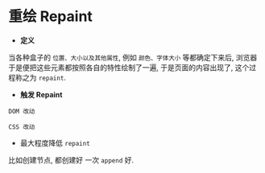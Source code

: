 # 重绘 Repaint

- **定义**

当各种盒子的 `位置、大小以及其他属性`, 例如 `颜色、字体大小` 等都确定下来后, 浏览器于是便把这些元素都按照各自的特性绘制了一遍, 于是页面的内容出现了, 这个过程称之为 `repaint`.

- **触发 Repaint**

`DOM 改动`

`CSS 改动`

- 最大程度降低 `repaint`

比如创建节点, 都创建好 一次 `append` 好.